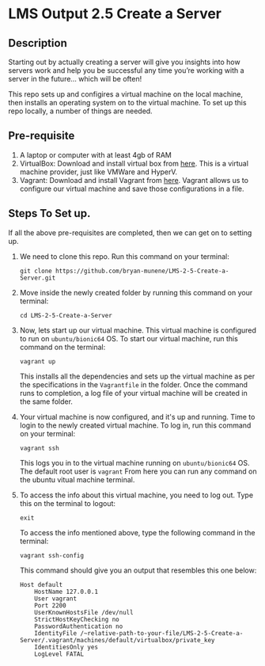 # LMS Output 2.5 Create a Server
## Description
Starting out by actually creating a server will give you insights into how servers work and help you be successful any time you’re working with a server in the future… which will be often!

This repo sets up and configires a virtual machine on the local machine, then installs an operating system on to the virtual machine. To set up this repo locally, a number of things are needed.

## Pre-requisite
  1. A laptop or computer with at least 4gb of RAM
  2. VirtualBox: Download and install virtual box from [here](https://www.virtualbox.org/wiki/Downloads).                    This is a virtual machine provider, just like VMWare and HyperV.
  3. Vagrant: Download and install Vagrant from [here](https://www.vagrantup.com/downloads.html). Vagrant                 allows us to configure our virtual machine and save those configurations in a file.

## Steps To Set up.
If all the above pre-requisites are completed, then we can get on to setting up.

1. We need to clone this repo. Run this command on your terminal:
   ``` 
   git clone https://github.com/bryan-munene/LMS-2-5-Create-a-Server.git 
   ```

2. Move inside the newly created folder by running this command on your terminal:
   ``` 
   cd LMS-2-5-Create-a-Server 
   ```

3. Now, lets start up our virtual machine. This virtual machine is configured to run on `ubuntu/bionic64` OS.
   To start our virtual machine, run this command on the terminal:
   ``` 
   vagrant up 
   ```
   This installs all the dependencies and sets up the virtual machine as per the specifications in the `Vagrantfile` in the folder.
   Once the command runs to completion, a log file of your virtual machine will be created in the same folder.

4. Your virtual machine is now configured, and it's up and running. Time to login to the newly created           virtual machine. To log in, run this command on your terminal:
   ``` 
   vagrant ssh 
   ```
   This logs you in to the virtual machine running on `ubuntu/bionic64` OS. The default root user is `vagrant`
   From here you can run any command on the ubuntu vitual machine terminal.
   
5. To access the info about this virtual machine, you need to log out. Type this on the terminal to logout:
   ``` 
   exit 
   ```
   To access the info mentioned above, type the following command in the terminal:
   ``` 
   vagrant ssh-config 
   ```
   This command should give you an output that resembles this one below:
    ``` 
    Host default
        HostName 127.0.0.1
        User vagrant
        Port 2200
        UserKnownHostsFile /dev/null
        StrictHostKeyChecking no
        PasswordAuthentication no
        IdentityFile /~relative-path-to-your-file/LMS-2-5-Create-a-Server/.vagrant/machines/default/virtualbox/private_key
        IdentitiesOnly yes
        LogLevel FATAL 
    ```


